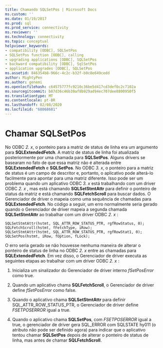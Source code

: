 ```yaml
---
title: Chamando SQLSetPos | Microsoft Docs
ms.custom: ''
ms.date: 01/19/2017
ms.prod: sql
ms.prod_service: connectivity
ms.reviewer: ''
ms.technology: connectivity
ms.topic: conceptual
helpviewer_keywords:
- compatibility [ODBC], SQLSetPos
- SQLSetPos function [ODBC], calling
- upgrading applications [ODBC], SQLSetPos
- backward compatibility [ODBC], SqlSetPos
- application upgrades [ODBC], SQLSetPos
ms.assetid: 846354b8-966c-4c2c-b32f-b0c8e649cedd
author: MightyPen
ms.author: genemi
ms.openlocfilehash: c64575777fc9210c36be5d417cd3def0c2c7102a
ms.sourcegitcommit: b87d36c46b39af8b929ad94ec707dee8800950f5
ms.translationtype: MT
ms.contentlocale: pt-BR
ms.lasthandoff: 02/08/2020
ms.locfileid: "68068681"
---
```

# <a name="calling-sqlsetpos"></a>Chamar SQLSetPos
No ODBC *2. x*, o ponteiro para a matriz de status de linha era um argumento para **SQLExtendedFetch**. A matriz de status de linha foi atualizada posteriormente por uma chamada para **SQLSetPos**. Alguns drivers se basearam no fato de que essa matriz não é alterada entre **SQLExtendedFetch** e **SQLSetPos**. No ODBC *3. x*, o ponteiro para a matriz de status é um campo de descritor e, portanto, o aplicativo pode alterá-lo facilmente para apontar para uma matriz diferente. Isso pode ser um problema quando um aplicativo ODBC *3. x* está trabalhando com um driver ODBC *2. x* , mas está chamando **SQLSetStmtAttr** para definir o ponteiro de status da matriz e está chamando **SQLFetchScroll** para buscar dados. O Gerenciador de driver o mapeia como uma sequência de chamadas para **SQLExtendedFetch**. No código a seguir, um erro normalmente seria gerado quando o Gerenciador de driver mapeia a segunda chamada **SQLSetStmtAttr** ao trabalhar com um driver ODBC *2. x* :  
  
```  
SQLSetStmtAttr(hstmt, SQL_ATTR_ROW_STATUS_PTR, rgfRowStatus, 0);  
SQLFetchScroll(hstmt, fFetchType, iRow);  
SQLSetStmtAttr(hstmt, SQL_ATTR_ROW_STATUS_PTR, rgfRowStat1, 0);  
SQLSetPos(hstmt, iRow, fOption, fLock);  
```  
  
 O erro seria gerado se não houvesse nenhuma maneira de alterar o ponteiro de status de linha no ODBC *2. x* entre as chamadas para **SQLExtendedFetch**. Em vez disso, o Gerenciador de driver executa as seguintes etapas ao trabalhar com um driver ODBC *2. x* :  
  
1.  Inicializa um sinalizador do Gerenciador de driver interno *fSetPosError* como true.  
  
2.  Quando um aplicativo chama **SQLFetchScroll**, o Gerenciador de driver define *fSetPosError* como false.  
  
3.  Quando o aplicativo chama **SQLSetStmtAttr** para definir SQL_ATTR_ROW_STATUS_PTR, o Gerenciador de driver define *FSETPOSERROR* igual a true.  
  
4.  Quando o aplicativo chama **SQLSetPos**, com *FSETPOSERROR* igual a true, o gerenciador de driver gera SQL_ERROR com SQLSTATE hy011 (o atributo não pode ser definido agora) para indicar que o aplicativo tentou chamar **SQLSetPos** depois de alterar o ponteiro de status de linha, mas antes de chamar **SQLFetchScroll**.
